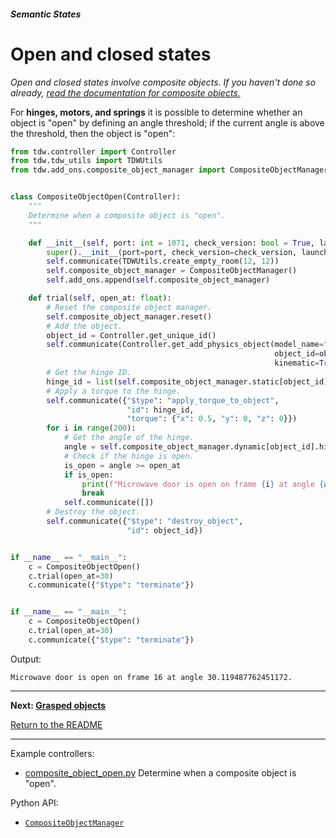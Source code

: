 ##### Semantic States

# Open and closed states

*Open and closed states involve composite objects. If you haven't done so already, [read the documentation for composite objects.](../composite_objects/overview.md)*

For **hinges, motors, and springs** it is possible to determine whether an object is "open" by defining an angle threshold; if the current angle is above the threshold, then the object is "open":

```python
from tdw.controller import Controller
from tdw.tdw_utils import TDWUtils
from tdw.add_ons.composite_object_manager import CompositeObjectManager


class CompositeObjectOpen(Controller):
    """
    Determine when a composite object is "open".
    """

    def __init__(self, port: int = 1071, check_version: bool = True, launch_build: bool = True):
        super().__init__(port=port, check_version=check_version, launch_build=launch_build)
        self.communicate(TDWUtils.create_empty_room(12, 12))
        self.composite_object_manager = CompositeObjectManager()
        self.add_ons.append(self.composite_object_manager)

    def trial(self, open_at: float):
        # Reset the composite object manager.
        self.composite_object_manager.reset()
        # Add the object.
        object_id = Controller.get_unique_id()
        self.communicate(Controller.get_add_physics_object(model_name="b03_bosch_cbg675bs1b_2013__vray_composite",
                                                           object_id=object_id,
                                                           kinematic=True))
        # Get the hinge ID.
        hinge_id = list(self.composite_object_manager.static[object_id].hinges.keys())[0]
        # Apply a torque to the hinge.
        self.communicate({"$type": "apply_torque_to_object",
                          "id": hinge_id,
                          "torque": {"x": 0.5, "y": 0, "z": 0}})
        for i in range(200):
            # Get the angle of the hinge.
            angle = self.composite_object_manager.dynamic[object_id].hinges[hinge_id].angle
            # Check if the hinge is open.
            is_open = angle >= open_at
            if is_open:
                print(f"Microwave door is open on frame {i} at angle {angle}.")
                break
            self.communicate([])
        # Destroy the object.
        self.communicate({"$type": "destroy_object",
                          "id": object_id})


if __name__ == "__main__":
    c = CompositeObjectOpen()
    c.trial(open_at=30)
    c.communicate({"$type": "terminate"})


if __name__ == "__main__":
    c = CompositeObjectOpen()
    c.trial(open_at=30)
    c.communicate({"$type": "terminate"})
```

Output:

```
Microwave door is open on frame 16 at angle 30.119487762451172.
```

***

**Next: [Grasped objects](grasped.md)**

[Return to the README](../../../README.md)

***

Example controllers:

- [composite_object_open.py](https://github.com/threedworld-mit/tdw/blob/master/Python/example_controllers/semantic_states/composite_object_open.py) Determine when a composite object is "open".

Python API:

- [`CompositeObjectManager`](../../python/add_ons/composite_object_manager.md)